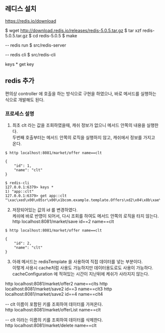 ## 레디스 설치 
https://redis.io/download

$ wget http://download.redis.io/releases/redis-5.0.5.tar.gz
$ tar xzf redis-5.0.5.tar.gz
$ cd redis-5.0.5
$ make

-- redis run 
$ src/redis-server

-- redis cli
$ src/redis-cli

keys *
get key


## redis 추가
편의상 controller 에 호출을 하는 방식으로 구현을 하였으나, 바로 메서드를 실행하는 식으로 개발해도 된다.  


### 프로세스 설명

1. 최초 clt 라는 값을 조회하였을때, 캐쉬 정보가 없으니 메서드 안쪽의 내용을 실행한다.  
 두번째 호출부터는 메서드 안쪽의 로직을 실행하지 않고, 캐쉬에서 정보를 가지고 온다.

```  
$ http localhost:8081/market/offer name==clt  

{
    "id": 1,
    "name": "clt"
}

```


```
$ redis-cli
127.0.0.1:6379> keys *
1) "app::clt"
127.0.0.1:6379> get app::clt
"\xac\xed\x00\x05sr\x00\x1bcom.example.template.Offers\xd2\x04\x8b\xae\x04\xa1\x1bn\x02\x00\x02L\x00\x02idt\x00\x10Ljava/lang/Long;L\x00\x04namet\x00\x12Ljava/lang/String;xpsr\x00\x0ejava.lang.Long;\x8b\xe4\x90\xcc\x8f#\xdf\x02\x00\x01J\x00\x05valuexr\x00\x10java.lang.Number\x86\xac\x95\x1d\x0b\x94\xe0\x8b\x02\x00\x00xp\x00\x00\x00\x00\x00\x00\x00\x01t\x00\x03clt"

```

2. 저장되어있는 값의 id 를 변경하였다.  
케쉬에 바로 반영이 되어서, 다시 조회를 하여도 메서드 안쪽의 로직을 타지 않는다.  
http localhost:8081/market/save id==2 name==clt  

```  
$ http localhost:8081/market/offer name==clt  

{
    "id": 2,
    "name": "clt"
}

```


3. 아래 메서드는 redisTemplate 을 사용하여 직접 데이터를 넣는 부분이다.  
이렇게 사용시 cache처럼 사용도 가능하지만 데이터용도로도 사용이 가능하다.  
cacheConfiguration 에 적혀있는 시간이 지난뒤에 케쉬가 사라지지 않는다.  

http localhost:8081/market/offer2 name==clts 
http localhost:8081/market/save2 id==3 name==clt3
http localhost:8081/market/save2 id==4 name==clt4    

-- clt 이름이 포함된 키를 조회하여 데이터를 가져온다.  
http localhost:8081/market/offerList name==clt  

-- clt 이라는 이름의 키를 조회하여 데이터를 삭제한다.  
http localhost:8081/market/delete name==clt 